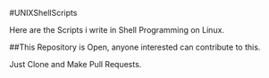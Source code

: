 ﻿#UNIXShellScripts

Here are the Scripts i write in Shell Programming on Linux.

##This Repository is Open, anyone interested can contribute to this.

Just Clone and Make Pull Requests.

